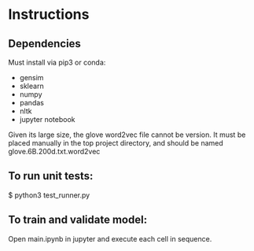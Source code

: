 Instructions
============


Dependencies
------------

Must install via pip3 or conda:
- gensim
- sklearn
- numpy
- pandas
- nltk
- jupyter notebook

Given its large size, the glove word2vec file cannot be version. It must be placed manually in the top project directory, and should be named glove.6B.200d.txt.word2vec


To run unit tests:
------------------

$ python3 test_runner.py


To train and validate model:
----------------------------

Open main.ipynb in jupyter and execute each cell in sequence.